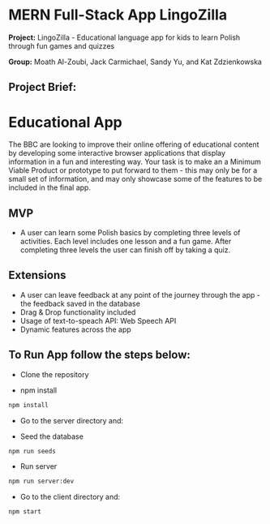 # MERN Full-Stack App LingoZilla

**Project:** LingoZilla - Educational language app for kids to learn Polish through fun games and quizzes

**Group:** Moath Al-Zoubi, Jack Carmichael, Sandy Yu, and Kat Zdzienkowska

## Project Brief:

# Educational App

The BBC are looking to improve their online offering of educational content by developing some interactive browser applications that display information in a fun and interesting way. Your task is to make an a Minimum Viable Product or prototype to put forward to them - this may only be for a small set of information, and may only showcase some of the features to be included in the final app.

## MVP

- A user can learn some Polish basics by completing three levels of activities. Each level includes one lesson and a fun game. After completing three levels the user can finish off by taking a quiz.

## Extensions

- A user can leave feedback at any point of the journey through the app - the feedback saved in the database
- Drag & Drop functionality included
- Usage of text-to-speach API: Web Speech API
- Dynamic features across the app

## To Run App follow the steps below:

- Clone the repository

- npm install

```sh
npm install
``` 

- Go to the server directory and:

- Seed the database

```sh
npm run seeds
```

- Run server

```sh
npm run server:dev
```

- Go to the client directory and:

```sh
npm start
``` 

